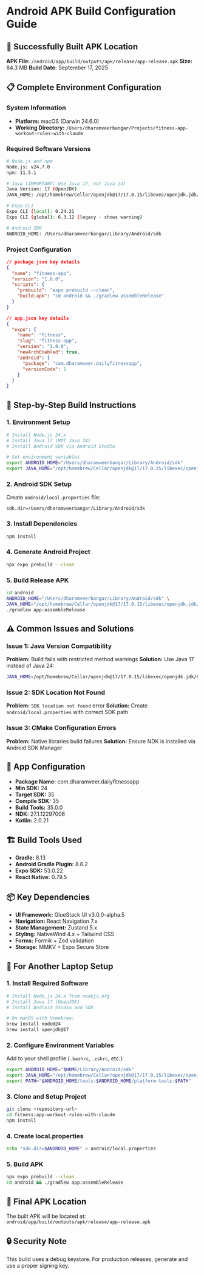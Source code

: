 # Android APK Build Configuration Guide

## 🎯 Successfully Built APK Location
**APK File:** `/android/app/build/outputs/apk/release/app-release.apk`
**Size:** 84.3 MB
**Build Date:** September 17, 2025

## 📋 Complete Environment Configuration

### System Information
- **Platform:** macOS (Darwin 24.6.0)
- **Working Directory:** `/Users/dharamveerbangar/Projects/fitness-app-workout-rules-with-claude`

### Required Software Versions
```bash
# Node.js and npm
Node.js: v24.7.0
npm: 11.5.1

# Java (IMPORTANT: Use Java 17, not Java 24)
Java Version: 17 (OpenJDK)
JAVA_HOME: /opt/homebrew/Cellar/openjdk@17/17.0.15/libexec/openjdk.jdk/Contents/Home

# Expo CLI
Expo CLI (local): 0.24.21
Expo CLI (global): 6.3.12 (legacy - shows warning)

# Android SDK
ANDROID_HOME: /Users/dharamveerbangar/Library/Android/sdk
```

### Project Configuration
```json
// package.json key details
{
  "name": "fitness-app",
  "version": "1.0.0",
  "scripts": {
    "prebuild": "expo prebuild --clean",
    "build:apk": "cd android && ./gradlew assembleRelease"
  }
}
```

```json
// app.json key details
{
  "expo": {
    "name": "fitness",
    "slug": "fitness-app",
    "version": "1.0.0",
    "newArchEnabled": true,
    "android": {
      "package": "com.dharamveer.dailyfitnessapp",
      "versionCode": 1
    }
  }
}
```

## 🔧 Step-by-Step Build Instructions

### 1. Environment Setup
```bash
# Install Node.js 24.x
# Install Java 17 (NOT Java 24)
# Install Android SDK via Android Studio

# Set environment variables
export ANDROID_HOME="/Users/dharamveerbangar/Library/Android/sdk"
export JAVA_HOME="/opt/homebrew/Cellar/openjdk@17/17.0.15/libexec/openjdk.jdk/Contents/Home"
```

### 2. Android SDK Setup
Create `android/local.properties` file:
```properties
sdk.dir=/Users/dharamveerbangar/Library/Android/sdk
```

### 3. Install Dependencies
```bash
npm install
```

### 4. Generate Android Project
```bash
npx expo prebuild --clean
```

### 5. Build Release APK
```bash
cd android
ANDROID_HOME="/Users/dharamveerbangar/Library/Android/sdk" \
JAVA_HOME="/opt/homebrew/Cellar/openjdk@17/17.0.15/libexec/openjdk.jdk/Contents/Home" \
./gradlew app:assembleRelease
```

## ⚠️ Common Issues and Solutions

### Issue 1: Java Version Compatibility
**Problem:** Build fails with restricted method warnings
**Solution:** Use Java 17 instead of Java 24:
```bash
JAVA_HOME=/opt/homebrew/Cellar/openjdk@17/17.0.15/libexec/openjdk.jdk/Contents/Home
```

### Issue 2: SDK Location Not Found
**Problem:** `SDK location not found` error
**Solution:** Create `android/local.properties` with correct SDK path

### Issue 3: CMake Configuration Errors
**Problem:** Native libraries build failures
**Solution:** Ensure NDK is installed via Android SDK Manager

## 📱 App Configuration
- **Package Name:** com.dharamveer.dailyfitnessapp
- **Min SDK:** 24
- **Target SDK:** 35
- **Compile SDK:** 35
- **Build Tools:** 35.0.0
- **NDK:** 27.1.12297006
- **Kotlin:** 2.0.21

## 🏗️ Build Tools Used
- **Gradle:** 8.13
- **Android Gradle Plugin:** 8.8.2
- **Expo SDK:** 53.0.22
- **React Native:** 0.79.5

## 📦 Key Dependencies
- **UI Framework:** GlueStack UI v3.0.0-alpha.5
- **Navigation:** React Navigation 7.x
- **State Management:** Zustand 5.x
- **Styling:** NativeWind 4.x + Tailwind CSS
- **Forms:** Formik + Zod validation
- **Storage:** MMKV + Expo Secure Store

## 🔄 For Another Laptop Setup

### 1. Install Required Software
```bash
# Install Node.js 24.x from nodejs.org
# Install Java 17 (OpenJDK)
# Install Android Studio and SDK

# On macOS with Homebrew:
brew install node@24
brew install openjdk@17
```

### 2. Configure Environment Variables
Add to your shell profile (`.bashrc`, `.zshrc`, etc.):
```bash
export ANDROID_HOME="$HOME/Library/Android/sdk"
export JAVA_HOME="/opt/homebrew/Cellar/openjdk@17/17.0.15/libexec/openjdk.jdk/Contents/Home"
export PATH="$ANDROID_HOME/tools:$ANDROID_HOME/platform-tools:$PATH"
```

### 3. Clone and Setup Project
```bash
git clone <repository-url>
cd fitness-app-workout-rules-with-claude
npm install
```

### 4. Create local.properties
```bash
echo "sdk.dir=$ANDROID_HOME" > android/local.properties
```

### 5. Build APK
```bash
npx expo prebuild --clean
cd android && ./gradlew app:assembleRelease
```

## 📍 Final APK Location
The built APK will be located at:
`android/app/build/outputs/apk/release/app-release.apk`

## 🔒 Security Note
This build uses a debug keystore. For production releases, generate and use a proper signing key.